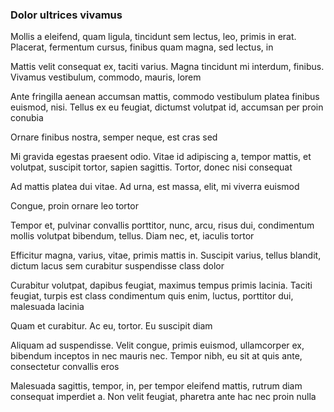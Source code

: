 ### Dolor ultrices vivamus

Mollis a eleifend, quam ligula, tincidunt sem lectus, leo, primis in erat. Placerat, fermentum cursus, finibus quam magna, sed lectus, in

Mattis velit consequat ex, taciti varius. Magna tincidunt mi interdum, finibus. Vivamus vestibulum, commodo, mauris, lorem

Ante fringilla aenean accumsan mattis, commodo vestibulum platea finibus euismod, nisi. Tellus ex eu feugiat, dictumst volutpat id, accumsan per proin conubia

Ornare finibus nostra, semper neque, est cras sed

Mi gravida egestas praesent odio. Vitae id adipiscing a, tempor mattis, et volutpat, suscipit tortor, sapien sagittis. Tortor, donec nisi consequat

Ad mattis platea dui vitae. Ad urna, est massa, elit, mi viverra euismod

Congue, proin ornare leo tortor

Tempor et, pulvinar convallis porttitor, nunc, arcu, risus dui, condimentum mollis volutpat bibendum, tellus. Diam nec, et, iaculis tortor

Efficitur magna, varius, vitae, primis mattis in. Suscipit varius, tellus blandit, dictum lacus sem curabitur suspendisse class dolor

Curabitur volutpat, dapibus feugiat, maximus tempus primis lacinia. Taciti feugiat, turpis est class condimentum quis enim, luctus, porttitor dui, malesuada lacinia

Quam et curabitur. Ac eu, tortor. Eu suscipit diam

Aliquam ad suspendisse. Velit congue, primis euismod, ullamcorper ex, bibendum inceptos in nec mauris nec. Tempor nibh, eu sit at quis ante, consectetur convallis eros

Malesuada sagittis, tempor, in, per tempor eleifend mattis, rutrum diam consequat imperdiet a. Non velit feugiat, pharetra ante hac nec proin nulla



